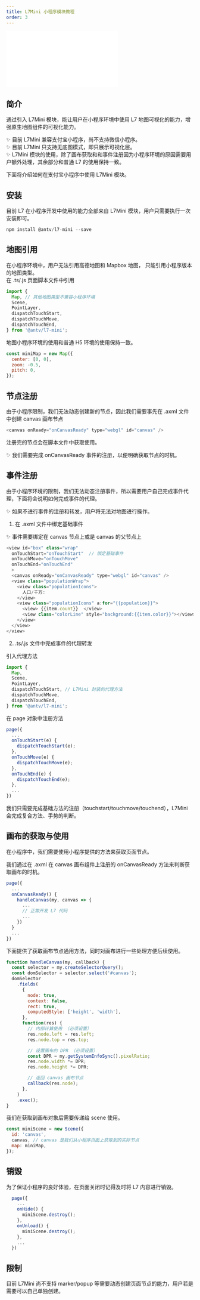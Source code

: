 ```yaml
---
title: L7Mini 小程序模块教程
order: 3
---
```


<embed src="@/docs/common/style.md"></embed>

## 简介

通过引入 L7Mini 模块，能让用户在小程序环境中使用 L7 地图可视化的能力，增强原生地图组件的可视化能力。

✨ 目前 L7Mini 兼容支付宝小程序，尚不支持微信小程序。  
✨ 目前 L7Mini 只支持无底图模式，即只展示可视化层。  
✨ L7Mini 模块的使用，除了画布获取和和事件注册因为小程序环境的原因需要用户额外处理，其余部分和普通 L7 的使用保持一致。

下面将介绍如何在支付宝小程序中使用 L7Mini 模块。

## 安装

目前 L7 在小程序开发中使用的能力全部来自 L7Mini 模块，用户只需要执行一次安装即可。

```javascript
npm install @antv/l7-mini --save
```

## 地图引用

在小程序环境中，用户无法引用高德地图和 Mapbox 地图， 只能引用小程序版本的地图类型。  
在 .ts/.js 页面脚本文件中引用

```javascript
import {
  Map, // 其他地图类型不兼容小程序环境
  Scene,
  PointLayer,
  dispatchTouchStart,
  dispatchTouchMove,
  dispatchTouchEnd,
} from '@antv/l7-mini';
```

地图小程序环境的使用和普通 H5 环境的使用保持一致。

```javascript
const miniMap = new Map({
  center: [0, 0],
  zoom: -0.5,
  pitch: 0,
});
```

## 节点注册

由于小程序限制，我们无法动态创建新的节点，因此我们需要事先在 .axml 文件中创建 canvas 画布节点

```javascript
<canvas onReady="onCanvasReady" type="webgl" id="canvas" />
```

注册完的节点会在脚本文件中获取使用。

✨ 我们需要完成 onCanvasReady 事件的注册，以便明确获取节点的时机。

## 事件注册

由于小程序环境的限制，我们无法动态注册事件，所以需要用户自己完成事件代理，下面将会说明如何完成事件的代理。

✨ 如果不进行事件的注册和转发，用户将无法对地图进行操作。

1. 在 .axml 文件中绑定基础事件

✨ 事件需要绑定在 canvas 节点上或是 canvas 的父节点上

```javascript
<view id="box" class="wrap"
  onTouchStart="onTouchStart"  // 绑定基础事件
  onTouchMove="onTouchMove"
  onTouchEnd="onTouchEnd"
  >
  <canvas onReady="onCanvasReady" type="webgl" id="canvas" />
  <view class="populationWrap">
    <view class="populationIcons">
      人口/千万:
    </view>
    <view class="populationIcons" a:for="{{population}}">
      <view> {{item.count}}  </view>
      <view class="colorLine" style="background:{{item.color}}"></view>
    </view>
  </view>
</view>
```

2. .ts/.js 文件中完成事件的代理转发

引入代理方法

```javascript
import {
  Map,
  Scene,
  PointLayer,
  dispatchTouchStart, // L7Mini 封装的代理方法
  dispatchTouchMove,
  dispatchTouchEnd,
} from '@antv/l7-mini';
```

在 page 对象中注册方法

```javascript
page({
  ...
  onTouchStart(e) {
    dispatchTouchStart(e);
  },
  onTouchMove(e) {
    dispatchTouchMove(e);
  },
  onTouchEnd(e) {
    dispatchTouchEnd(e);
  },
  ...
})

```

我们只需要完成基础方法的注册（touchstart/touchmove/touchend），L7Mini 会完成复合方法、手势的判断。

## 画布的获取与使用

在小程序中，我们需要使用小程序提供的方法来获取页面节点。

我们通过在 .axml 在 canvas 画布组件上注册的 onCanvasReady 方法来判断获取画布的时机。

```javascript
page({
  ...
  onCanvasReady() {
    handleCanvas(my, canvas => {
      ...
      // 正常开发 L7 代码
      ...
    })
  }
  ...
})
```

下面提供了获取画布节点通用方法，同时对画布进行一些处理方便后续使用。

```javascript
function handleCanvas(my, callback) {
  const selector = my.createSelectorQuery();
  const domSelector = selector.select('#canvas');
  domSelector
    .fields(
      {
        node: true,
        context: false,
        rect: true,
        computedStyle: ['height', 'width'],
      },
      function(res) {
        // 内部计算使用 （必须设置）
        res.node.left = res.left;
        res.node.top = res.top;

        // 设置画布的 DPR （必须设置）
        const DPR = my.getSystemInfoSync().pixelRatio;
        res.node.width *= DPR;
        res.node.height *= DPR;

        // 返回 canvas 画布节点
        callback(res.node);
      },
    )
    .exec();
}
```

我们在获取到画布对象后需要传递给 scene 使用。

```javascript
const miniScene = new Scene({
  id: 'canvas',
  canvas, // canvas 是我们从小程序页面上获取到的实际节点
  map: miniMap,
});
```

## 销毁

为了保证小程序的良好体验，在页面关闭时记得及时将 L7 内容进行销毁。

```javascript
  page({
    ...
    onHide() {
      miniScene.destroy();
    },
    onUnload() {
      miniScene.destroy();
    },
    ...
  })
```

## 限制

目前 L7Mini 尚不支持 marker/popup 等需要动态创建页面节点的能力，用户若是需要可以自己单独创建。
